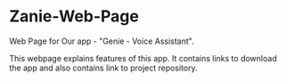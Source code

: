 # Zanie-Web-Page

Web Page for Our app - "Genie - Voice Assistant".

This webpage explains features of this app.
It contains links to download the app and also contains link to project repository.
